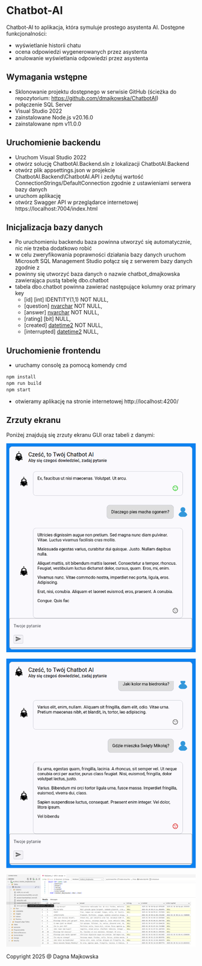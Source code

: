 # Chatbot-AI

Chatbot-AI to aplikacja, która symuluje prostego asystenta AI. Dostępne funkcjonalności:
* wyświetlanie historii chatu
* ocena odpowiedzi wygenerowanych przez asystenta
* anulowanie wyświetlania odpowiedzi przez asystenta

## Wymagania wstępne

* Sklonowanie projektu dostępnego w serwisie GitHub (ścieżka do repozytorium: https://github.com/dmajkowska/ChatbotAI)
* połączenie SQL Server 
* Visual Studio 2022
* zainstalowane Node.js v20.16.0
* zainstalowane npm v11.0.0


## Uruchomienie backendu

* Uruchom Visual Studio 2022
* otwórz solucję ChatbotAI.Backend.sln z lokalizacji  ChatbotAI.Backend
* otwórz plik appsettings.json w projekcie ChatbotAI.Backend\ChatbotAI.API i zedytuj wartość ConnectionStrings/DefaultConnection zgodnie z ustawieniami serwera bazy danych
* uruchom aplikację
* otwórz Swagger API w przeglądarce internetowej https://localhost:7004/index.html

## Inicjalizacja bazy danych

* Po uruchomieniu backendu baza powinna utworzyć się automatycznie, nic nie trzeba dodatkowo robić
* w celu zweryfikowania poprawności działania bazy danych uruchom Microsoft SQL Management Studio połącz się z serwerem bazy danych zgodnie z 
* powinny się utworzyć baza danych o nazwie chatbot_dmajkowska zawierająca pustą tabelę dbo.chatbot
* tabela dbo.chatbot powinna zawierać następujące kolumny oraz primary key 
  * [id] [int] IDENTITY(1,1) NOT NULL,
  * [question] [nvarchar](500) NOT NULL,
  * [answer] [nvarchar](max) NOT NULL,
  * [rating] [bit] NULL,
  * [created] [datetime2](7) NOT NULL,
  * [interrupted] [datetime2](7) NULL,

## Uruchomienie frontendu

* uruchamy consolę za pomocą komendy cmd
```bash
npm install
npm run build
npm start
```
* otwieramy aplikację na stronie internetowej http://localhost:4200/

## Zrzuty ekranu

Poniżej znajdują się zrzuty ekranu GUI oraz tabeli z danymi:

![Widok okna głównego](screenshots/chatbot.png)

![Ocena odpowiedzi](screenshots/rating.png)

![Widok danych w Sql Server Management Studio](screenshots/db.png)

Copyright 2025 @ Dagna Majkowska



